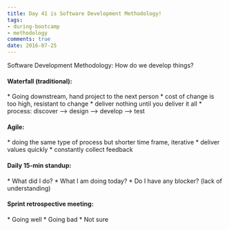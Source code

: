 ```yaml
---
title: Day 41 is Software Development Methodology!
tags: 
- during-bootcamp
- methodology
comments: true
date: 2016-07-25
---
```


Software Development Methodology: How do we develop things?

<h4> Waterfall (traditional): </h4>
* Going downstream, hand project to the next person
* cost of change is too high, resistant to change 
* deliver nothing until you deliver it all
* process: discover --> design --> develop --> test

<h4> Agile: </h4>
* doing the same type of process but shorter time frame, iterative
* deliver values quickly
* constantly collect feedback

<h4> Daily 15-min standup: </h4>
* What did I do? 
* What I am doing today? 
* Do I have any blocker? (lack of understanding)

<h4> Sprint retrospective meeting: </h4>
* Going well 
* Going bad
* Not sure
